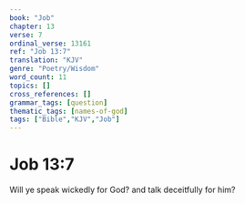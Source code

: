 ```yaml
---
book: "Job"
chapter: 13
verse: 7
ordinal_verse: 13161
ref: "Job 13:7"
translation: "KJV"
genre: "Poetry/Wisdom"
word_count: 11
topics: []
cross_references: []
grammar_tags: [question]
thematic_tags: [names-of-god]
tags: ["Bible","KJV","Job"]
---
```


# Job 13:7

Will ye speak wickedly for God? and talk deceitfully for him?

